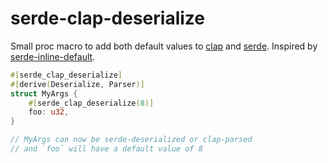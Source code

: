 # serde-clap-deserialize

Small proc macro to add both default values to [clap] and [serde]. Inspired by
[serde-inline-default].

```rs
#[serde_clap_deserialize]
#[derive(Deserialize, Parser)]
struct MyArgs {
    #[serde_clap_deserialize(8)]
    foo: u32,
}

// MyArgs can now be serde-deserialized or clap-parsed
// and `foo` will have a default value of 8
```

[clap]: https://crates.io/crates/clap
[serde]: https://crates.io/crates/serde
[serde-inline-default]: https://crates.io/crates/serde-inline-default
